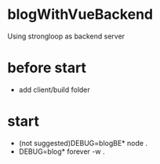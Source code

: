 # blogWithVueBackend
Using strongloop as backend server

# before start
* add client/build folder

# start
* (not suggested)DEBUG=blogBE* node .
* DEBUG=blog* forever -w .
